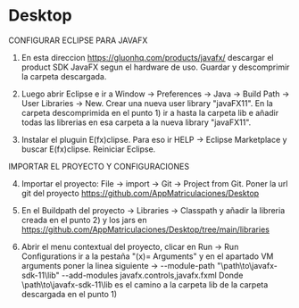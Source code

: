 # Desktop

CONFIGURAR ECLIPSE PARA JAVAFX

1) En esta direccion https://gluonhq.com/products/javafx/ descargar el product SDK JavaFX segun el hardware de uso. Guardar y descomprimir la carpeta descargada.

2) Luego abrir Eclipse e ir a Window -> Preferences -> Java -> Build Path -> User Libraries -> New. Crear una nueva user library "javaFX11". En la carpeta descomprimida
en el punto 1) ir a hasta la carpeta lib e añadir todas las librerias en esa carpeta a la nueva library "javaFX11".

3) Instalar el pluguin E(fx)clipse. Para eso ir HELP -> Eclipse Marketplace y buscar E(fx)clipse. Reiniciar Eclipse.

IMPORTAR EL PROYECTO Y CONFIGURACIONES

4) Importar el proyecto: File -> import -> Git -> Project from Git. Poner la url git del proyecto https://github.com/AppMatriculaciones/Desktop

5) En el Buildpath del proyecto -> Libraries -> Classpath y añadir la libreria creada en el punto 2) y los jars en https://github.com/AppMatriculaciones/Desktop/tree/main/libraries

6) Abrir el menu contextual del proyecto, clicar en Run -> Run Configurations ir a la pestaña "(x)= Arguments" y en el apartado VM arguments
poner la linea siguiente -> --module-path "\path\to\javafx-sdk-11\lib" --add-modules javafx.controls,javafx.fxml
Donde \path\to\javafx-sdk-11\lib es el camino a la carpeta lib de la carpeta descargada en el punto 1)

